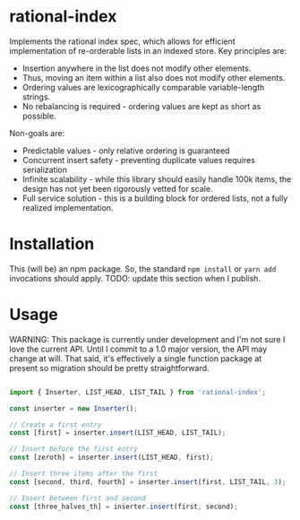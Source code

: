 # rational-index

Implements the rational index spec, which allows for efficient implementation
of re-orderable lists in an indexed store.  Key principles are:

* Insertion anywhere in the list does not modify other elements.
* Thus, moving an item within a list also does not modify other elements.
* Ordering values are lexicographically comparable variable-length strings.
* No rebalancing is required - ordering values are kept as short as possible.

Non-goals are:

* Predictable values - only relative ordering is guaranteed
* Concurrent insert safety - preventing duplicate values requires serialization
* Infinite scalability - while this library should easily handle 100k items,
  the design has not yet been rigorously vetted for scale.
* Full service solution - this is a building block for ordered lists, not a
  fully realized implementation.

# Installation

This (will be) an npm package.  So, the standard `npm install` or `yarn add`
invocations should apply.  TODO: update this section when I publish.

# Usage

WARNING: This package is currently under development and I'm not sure I love
the current API.  Until I commit to a 1.0 major version, the API may change at
will.  That said, it's effectively a single function package at present so
migration should be pretty straightforward.

```javascript

import { Inserter, LIST_HEAD, LIST_TAIL } from 'rational-index';

const inserter = new Inserter();

// Create a first entry
const [first] = inserter.insert(LIST_HEAD, LIST_TAIL);

// Insert before the first entry
const [zeroth] = inserter.insert(LIST_HEAD, first);

// Insert three items after the first
const [second, third, fourth] = inserter.insert(first, LIST_TAIL, 3);

// Insert between first and second
const [three_halves_th] = inserter.insert(first, second);
```


